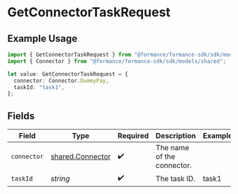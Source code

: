 # GetConnectorTaskRequest

## Example Usage

```typescript
import { GetConnectorTaskRequest } from "@formance/formance-sdk/sdk/models/operations";
import { Connector } from "@formance/formance-sdk/sdk/models/shared";

let value: GetConnectorTaskRequest = {
  connector: Connector.DummyPay,
  taskId: "task1",
};
```

## Fields

| Field                                                       | Type                                                        | Required                                                    | Description                                                 | Example                                                     |
| ----------------------------------------------------------- | ----------------------------------------------------------- | ----------------------------------------------------------- | ----------------------------------------------------------- | ----------------------------------------------------------- |
| `connector`                                                 | [shared.Connector](../../../sdk/models/shared/connector.md) | :heavy_check_mark:                                          | The name of the connector.                                  |                                                             |
| `taskId`                                                    | *string*                                                    | :heavy_check_mark:                                          | The task ID.                                                | task1                                                       |